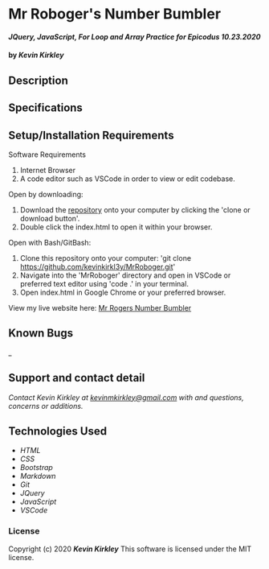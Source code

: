 # Mr Roboger's Number Bumbler

#### _JQuery, JavaScript, For Loop and Array Practice for Epicodus 10.23.2020_

#### by _**Kevin Kirkley**_

## Description


## Specifications




## Setup/Installation Requirements

Software Requirements
1. Internet Browser
2. A code editor such as VSCode in order to view or edit codebase. 

Open by downloading:
1. Download the [repository](https://github.com/kevinkirkl3y/MrRoboger.git) onto your computer by clicking the 'clone or download button'.
2. Double click the index.html to open it within your browser.

Open with Bash/GitBash:
1. Clone this repository onto your computer: 'git clone https://github.com/kevinkirkl3y/MrRoboger.git'
2. Navigate into the 'MrRoboger' directory and open in VSCode or preferred text editor using 'code .' in your terminal.
3. Open index.html in Google Chrome or your preferred browser. 

View my live website here: 
[Mr Rogers Number Bumbler](kevinkirkl3y.github.io/MrRoboger/)

## Known Bugs

_

## Support and contact detail

_Contact Kevin Kirkley at [kevinmkirkley@gmail.com](mailto:kevinmkirkley@gmail.com) with and questions, concerns or additions._

## Technologies Used 

* _HTML_
* _CSS_
* _Bootstrap_
* _Markdown_
* _Git_
* _JQuery_
* _JavaScript_
* _VSCode_

### License

Copyright (c) 2020 **_Kevin Kirkley_**
This software is licensed under the MIT license.